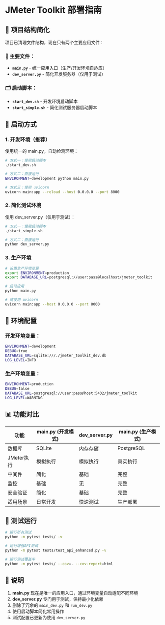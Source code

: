 # JMeter Toolkit 部署指南

## 📁 项目结构简化

项目已清理文件结构，现在只有两个主要应用文件：

### 🎯 **主要文件**：

- **`main.py`** - 统一应用入口（生产/开发环境自适应）
- **`dev_server.py`** - 简化开发服务器（仅用于测试）

### 🗂️ **启动脚本**：

- **`start_dev.sh`** - 开发环境启动脚本
- **`start_simple.sh`** - 简化测试服务器启动脚本

## 🚀 启动方式

### 1. 开发环境（推荐）

使用统一的 main.py，自动检测环境：

```bash
# 方式一：使用启动脚本
./start_dev.sh

# 方式二：直接运行
ENVIRONMENT=development python main.py

# 方式三：使用 uvicorn
uvicorn main:app --reload --host 0.0.0.0 --port 8000
```

### 2. 简化测试环境

使用 dev_server.py（仅用于测试）：

```bash
# 方式一：使用启动脚本
./start_simple.sh

# 方式二：直接运行
python dev_server.py
```

### 3. 生产环境

```bash
# 设置生产环境变量
export ENVIRONMENT=production
export DATABASE_URL=postgresql://user:pass@localhost/jmeter_toolkit

# 启动应用
python main.py

# 或使用 uvicorn
uvicorn main:app --host 0.0.0.0 --port 8000
```

## 🔧 环境配置

### 开发环境变量：
```bash
ENVIRONMENT=development
DEBUG=true
DATABASE_URL=sqlite:///./jmeter_toolkit_dev.db
LOG_LEVEL=INFO
```

### 生产环境变量：
```bash
ENVIRONMENT=production
DEBUG=false
DATABASE_URL=postgresql://user:pass@host:5432/jmeter_toolkit
LOG_LEVEL=WARNING
```

## 📊 功能对比

| 功能 | main.py (开发模式) | dev_server.py | main.py (生产模式) |
|------|-------------------|---------------|-------------------|
| 数据库 | SQLite | 内存存储 | PostgreSQL |
| JMeter执行 | 模拟执行 | 模拟执行 | 真实执行 |
| 中间件 | 简化 | 基础 | 完整 |
| 监控 | 基础 | 无 | 完整 |
| 安全验证 | 简化 | 基础 | 完整 |
| 适用场景 | 日常开发 | 快速测试 | 生产部署 |

## 🧪 测试运行

```bash
# 运行所有测试
python -m pytest tests/ -v

# 运行增强API测试
python -m pytest tests/test_api_enhanced.py -v

# 运行测试覆盖率
python -m pytest tests/ --cov=. --cov-report=html
```

## 📝 说明

1. **main.py** 现在是唯一的应用入口，通过环境变量自动适配不同环境
2. **dev_server.py** 专门用于测试，保持最小化依赖
3. 删除了冗余的 `main_dev.py` 和 `run_dev.py`
4. 使用启动脚本简化常用操作
5. 测试配置已更新为使用 `dev_server.py`